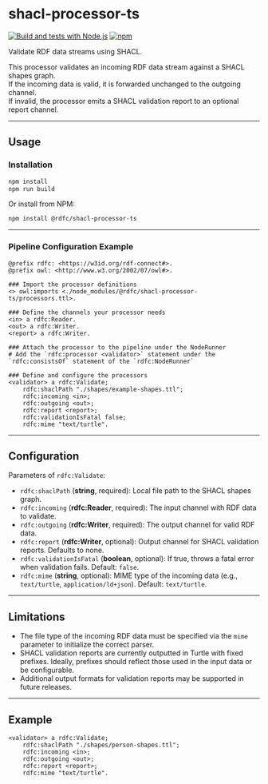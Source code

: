 # shacl-processor-ts

[![Build and tests with Node.js](https://github.com/rdf-connect/shacl-processor-ts/actions/workflows/build-test.yml/badge.svg)](https://github.com/rdf-connect/shacl-processor-ts/actions/workflows/build-test.yml) [![npm](https://img.shields.io/npm/v/@rdfc/shacl-processor-ts.svg?style=popout)](https://npmjs.com/package/@rdfc/shacl-processor-ts)

Validate RDF data streams using SHACL.

This processor validates an incoming RDF data stream against a SHACL shapes graph.  
If the incoming data is valid, it is forwarded unchanged to the outgoing channel.  
If invalid, the processor emits a SHACL validation report to an optional report channel.

---

## Usage

### Installation

```bash
npm install
npm run build
```

Or install from NPM:

```bash
npm install @rdfc/shacl-processor-ts
```

---

### Pipeline Configuration Example

```turtle
@prefix rdfc: <https://w3id.org/rdf-connect#>.
@prefix owl: <http://www.w3.org/2002/07/owl#>.

### Import the processor definitions
<> owl:imports <./node_modules/@rdfc/shacl-processor-ts/processors.ttl>.

### Define the channels your processor needs
<in> a rdfc:Reader.
<out> a rdfc:Writer.
<report> a rdfc:Writer.

### Attach the processor to the pipeline under the NodeRunner
# Add the `rdfc:processor <validator>` statement under the `rdfc:consistsOf` statement of the `rdfc:NodeRunner`

### Define and configure the processors
<validator> a rdfc:Validate;
    rdfc:shaclPath "./shapes/example-shapes.ttl";
    rdfc:incoming <in>;
    rdfc:outgoing <out>;
    rdfc:report <report>;
    rdfc:validationIsFatal false;
    rdfc:mime "text/turtle".
```

---

## Configuration

Parameters of `rdfc:Validate`:

- `rdfc:shaclPath` (**string**, required): Local file path to the SHACL shapes graph.
- `rdfc:incoming` (**rdfc:Reader**, required): The input channel with RDF data to validate.
- `rdfc:outgoing` (**rdfc:Writer**, required): The output channel for valid RDF data.
- `rdfc:report` (**rdfc:Writer**, optional): Output channel for SHACL validation reports. Defaults to none.
- `rdfc:validationIsFatal` (**boolean**, optional): If true, throws a fatal error when validation fails. Default: `false`.
- `rdfc:mime` (**string**, optional): MIME type of the incoming data (e.g., `text/turtle`, `application/ld+json`). Default: `text/turtle`.

---

## Limitations

- The file type of the incoming RDF data must be specified via the `mime` parameter to initialize the correct parser.
- SHACL validation reports are currently outputted in Turtle with fixed prefixes. Ideally, prefixes should reflect those used in the input data or be configurable.
- Additional output formats for validation reports may be supported in future releases.

---

## Example

```turtle
<validator> a rdfc:Validate;
    rdfc:shaclPath "./shapes/person-shapes.ttl";
    rdfc:incoming <in>;
    rdfc:outgoing <out>;
    rdfc:report <report>;
    rdfc:mime "text/turtle".
```
